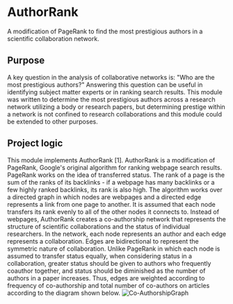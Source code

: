 # AuthorRank
A modification of PageRank to find the most prestigious authors in a scientific collaboration network.

## Purpose
A key question in the analysis of collaborative networks is: "Who are the most prestigious authors?" Answering this question can be useful in identifying subject matter experts or in ranking search results. This module was written to determine the most prestigious authors across a research network utilizing a body or research papers, but determining prestige within a network is not confined to research collaborations and this module could be extended to other purposes. 

## Project logic
This module implements AuthorRank [1]. AuthorRank is a modification of PageRank, Google's original algorithm for ranking webpage search results. PageRank works on the idea of transferred status. The rank of a page is the sum of the ranks of
its backlinks - if a webpage has many backlinks or a few highly ranked backlinks, its rank is also
high. The algorithm works over a directed graph in which nodes are webpages and a directed edge
represents a link from one page to another. It is assumed that each node transfers its
rank evenly to all of the other nodes it connects to. Instead of webpages, AuthorRank creates a
co-authorship network that represents the structure of scientific collaborations and the status
of individual researchers. In the network, each node represents an author and each edge
represents a collaboration. Edges are bidirectional to represent the symmetric nature of
collaboration. Unlike PageRank in which each node is assumed to transfer status equally, when
considering status in a collaboration, greater status should be given to authors who frequently
coauthor together, and status should be diminished as the number of authors in a paper
increases. Thus, edges are weighted according to frequency of co-authorship and total number
of co-authors on articles according to the diagram shown below.
![Co-AuthorshipGraph](AuthorRank/Co-AuthorshipGraph.jpg)
